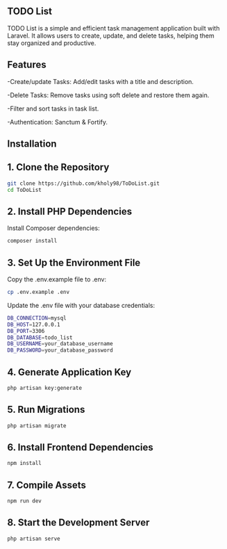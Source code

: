 ## TODO List
TODO List is a simple and efficient task management application built with Laravel. It allows users to create, update, and delete tasks, helping them stay organized and productive.


## Features

-Create/update Tasks: Add/edit tasks with a title and description.

-Delete Tasks: Remove tasks using soft delete and restore them again.

-Filter and sort tasks in task list.

-Authentication: Sanctum & Fortify.



## Installation

## 1. Clone the Repository

```bash
git clone https://github.com/kholy98/ToDoList.git
cd ToDoList
```

## 2. Install PHP Dependencies

Install Composer dependencies:
```bash
composer install
```


## 3. Set Up the Environment File

Copy the .env.example file to .env:

```bash
cp .env.example .env
```

Update the .env file with your database credentials:
```bash
DB_CONNECTION=mysql
DB_HOST=127.0.0.1
DB_PORT=3306
DB_DATABASE=todo_list
DB_USERNAME=your_database_username
DB_PASSWORD=your_database_password
```


## 4. Generate Application Key

```bash
php artisan key:generate
```


## 5. Run Migrations

```bash
php artisan migrate
```


## 6. Install Frontend Dependencies

```bash
npm install
```


## 7. Compile Assets

```bash
npm run dev
```


## 8. Start the Development Server

```bash
php artisan serve
```

